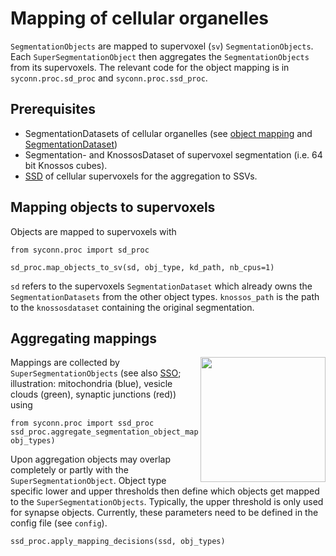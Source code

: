 # Mapping of cellular organelles
`SegmentationObjects` are mapped to supervoxel (`sv`) `SegmentationObjects`. Each `SuperSegmentationObject` then aggregates the `SegmentationObjects` from its supervoxels.
The relevant code for the object mapping is in `syconn.proc.sd_proc` and `syconn.proc.ssd_proc`.

## Prerequisites
* SegmentationDatasets of cellular organelles (see [object mapping](object_mapping.md) and [SegmentationDataset](segmentation_datasets.md))
* Segmentation- and KnossosDataset of supervoxel segmentation (i.e. 64 bit Knossos cubes).
* [SSD](super_segmentation_datasets.md) of cellular supervoxels for the aggregation to SSVs.

## Mapping objects to supervoxels
Objects are mapped to supervoxels with

    from syconn.proc import sd_proc
    
    sd_proc.map_objects_to_sv(sd, obj_type, kd_path, nb_cpus=1)

`sd` refers to the supervoxels `SegmentationDataset` which already owns the `SegmentationDatasets` from the other object types. `knossos_path` is the path to the `knossosdataset` containing the original segmentation.


## Aggregating mappings
<img align="right" width="200" height="200" src="./_static/mapped_cell_organelles2_3D_2855_4900_4617_28985344_sv.png">

Mappings are collected by `SuperSegmentationObjects` (see also [SSO](super_segmentation_objects.md);
illustration: mitochondria (blue), vesicle clouds (green), synaptic junctions (red)) using

    from syconn.proc import ssd_proc
    ssd_proc.aggregate_segmentation_object_mappings(ssd, obj_types)


Upon aggregation objects may overlap completely or partly with the `SuperSegmentationObject`.
Object type specific lower and upper thresholds then define which objects get mapped to the `SuperSegmentationObjects`.
 Typically, the upper threshold is only used for synapse objects.  Currently, these
 parameters need to be defined in the config file (see `config`).

    ssd_proc.apply_mapping_decisions(ssd, obj_types)


